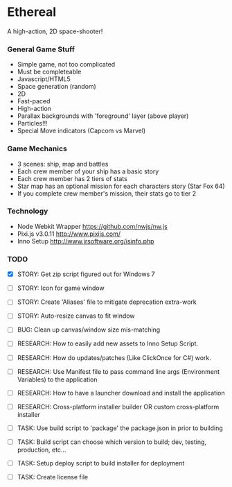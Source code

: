 # Ethereal

A high-action, 2D space-shooter!


### General Game Stuff

* Simple game, not too complicated
* Must be completeable
* Javascript/HTML5
* Space generation (random)
* 2D
* Fast-paced
* High-action
* Parallax backgrounds with 'foreground' layer (above player)
* Particles!!!
* Special Move indicators (Capcom vs Marvel)

### Game Mechanics

* 3 scenes: ship, map and battles
* Each crew member of your ship has a basic story
* Each crew member has 2 tiers of stats
* Star map has an optional mission for each characters story (Star Fox 64)
* If you complete crew member's mission, their stats go to tier 2

### Technology

* Node Webkit Wrapper	https://github.com/nwjs/nw.js
* Pixi.js v3.0.11		http://www.pixijs.com/
* Inno Setup			http://www.jrsoftware.org/isinfo.php

### TODO
- [x] STORY:		Get zip script figured out for Windows 7
- [ ] STORY:		Icon for game window
- [ ] STORY: 		Create 'Aliases' file to mitigate deprecation extra-work
- [ ] STORY:		Auto-resize canvas to fit window

- [ ] BUG:			Clean up canvas/window size mis-matching

- [ ] RESEARCH:		How to easily add new assets to Inno Setup Script.
- [ ] RESEARCH:		How do updates/patches (Like ClickOnce for C#) work.
- [ ] RESEARCH:		Use Manifest file to pass command line args (Environment Variables) to the application
- [ ] RESEARCH:		How to have a launcher download and install the application
- [ ] RESEARCH:		Cross-platform installer builder OR custom cross-platform installer

- [ ] TASK:			Use build script to 'package' the package.json in prior to building
- [ ] TASK:			Build script can choose which version to build; dev, testing, production, etc...
- [ ] TASK:			Setup deploy script to build installer for deployment
- [ ] TASK:			Create license file